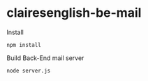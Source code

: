 # clairesenglish-be-mail


Install
```
npm install
```

Build Back-End mail server
```
node server.js
```


